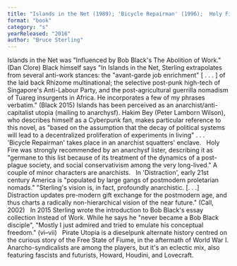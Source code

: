 ```yaml
---
title: "Islands in the Net (1989); 'Bicycle Repairman' (1996);  Holy Fire  (1996);  Distraction (1999); Pirate Utopia"
format: "book"
category: "s"
yearReleased: "2016"
author: "Bruce Sterling"
---
```

 Islands in the Net was "Influenced by Bob Black's The Abolition of Work." (Dan Clore)  Black himself says "In Islands in the Net, Sterling extrapolates from  several anti-work stances: the "avant-garde job enrichment" [ . . . ] of the  laid back Rhizome multinational; the selective post-punk high-tech of  Singapore's Anti-Labour Party, and the post-agricultural guerrilla  nomadism of Tuareg insurgents in Africa. He incorporates a few of my phrases  verbatim." (Black 2015) Islands has been perceived as an anarchist/anti-capitalist utopia (mailing to anarchysf).  Hakim Bey (Peter Lamborn Wilson), who describes himself as a Cyberpunk fan,  makes particular reference to this novel, as "based on the assumption that the  decay of political systems will lead to a decentralized proliferation of  experiments in living" . . .
 
'Bicycle Repairman'  takes place in an anarchist squatters' enclave.
 
Holy Fire was strongly recommended by  an anarchysf lister, describing it as "germane to this list because of its  treatment of the dynamics of a post-plague society, and social conservativism  among the very long-lived." A couple of minor characters are anarchists.  
In 'Distraction', early 21st  century America is "populated by large gangs of postmodern proletarian nomads."  "Sterling's vision is, in fact, profoundly anarchistic. [. . .] Distraction  updates pre-modern gift exchange for the postmodern age, and thus charts a  radically non-hierarchical vision of the near future." (Call, 2002)
 
In 2015 Sterling wrote the introduction to  Bob Black's essay collection Instead of Work. While he says he "never  became a Bob Black disciple", "Mostly I just admired and tried to emulate his  conceptual freedom." (vi–vii)
 
Pirate Utopia is a dieselpunk  alternate history centred on the curious story of the Free State of Fiume, in  the aftermath of World War I. Anarcho-syndicalists are among the players, but  it's an eclectic mix, also featuring fascists and futurists, Howard, Houdini,  and Lovecraft. 